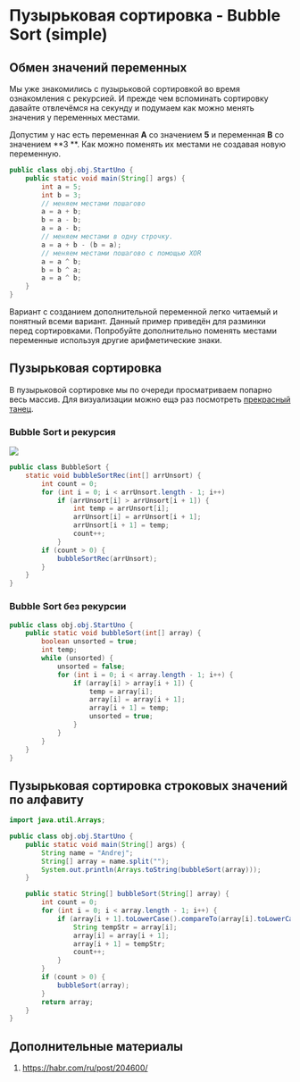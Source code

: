 # Пузырьковая сортировка - Bubble Sort (simple)

## Обмен значений переменных

Мы уже знакомились с пузырьковой сортировкой во время ознакомления с рекурсией. И прежде чем вспоминать сортировку давайте отвлечёмся на секунду и подумаем как можно менять значения у переменных местами.

Допустим у нас есть переменная **A** со значением **5**  и переменная **B** со значением **3
**. Как можно поменять их местами не создавая новую переменную.

```java
public class obj.obj.StartUno {
    public static void main(String[] args) {
        int a = 5;
        int b = 3;
        // меняем местами пошагово
        a = a + b;
        b = a - b;
        a = a - b;
        // меняем местами в одну строчку.
        a = a + b - (b = a);
        // меняем местами пошагово с помощью XOR
        a = a ^ b;
        b = b ^ a;
        a = a ^ b;
    }
}
```

Вариант с созданием дополнительной переменной легко читаемый и понятный всеми вариант. Данный пример приведён для разминки перед сортировками. Попробуйте дополнительно поменять местами переменные используя другие арифметические знаки. 

## Пузырьковая сортировка

В пузырьковой сортировке мы по очереди просматриваем попарно весь массив. Для визуализации можно ещэ раз посмотреть [прекрасный танец](https://www.youtube.com/watch?v=lyZQPjUT5B4).


### Bubble Sort и рекурсия

![](https://upload.wikimedia.org/wikipedia/commons/c/c8/Bubble-sort-example-300px.gif)

```java
public class BubbleSort {
	static void bubbleSortRec(int[] arrUnsort) {
		int count = 0;
		for (int i = 0; i < arrUnsort.length - 1; i++)
			if (arrUnsort[i] > arrUnsort[i + 1]) {
				int temp = arrUnsort[i];
				arrUnsort[i] = arrUnsort[i + 1];
				arrUnsort[i + 1] = temp;
				count++;
			}
		if (count > 0) {
			bubbleSortRec(arrUnsort);
		}
	}
}
```

### Bubble Sort без рекурсии

```java
public class obj.obj.StartUno {
    public static void bubbleSort(int[] array) {
        boolean unsorted = true;
        int temp;
        while (unsorted) {
            unsorted = false;
            for (int i = 0; i < array.length - 1; i++) {
                if (array[i] > array[i + 1]) {
                    temp = array[i];
                    array[i] = array[i + 1];
                    array[i + 1] = temp;
                    unsorted = true;
                }
            }
        }
    }
}
```

## Пузырьковая сортировка строковых значений по алфавиту

```java
import java.util.Arrays;

public class obj.obj.StartUno {
    public static void main(String[] args) {
        String name = "Andrej";
        String[] array = name.split("");
        System.out.println(Arrays.toString(bubbleSort(array)));
    }

    public static String[] bubbleSort(String[] array) {
        int count = 0;
        for (int i = 0; i < array.length - 1; i++) {
            if (array[i + 1].toLowerCase().compareTo(array[i].toLowerCase()) < 0) {
                String tempStr = array[i];
                array[i] = array[i + 1];
                array[i + 1] = tempStr;
                count++;
            }
        }
        if (count > 0) {
            bubbleSort(array);
        }
        return array;
    }
}
```

## Дополнительные материалы 

1. https://habr.com/ru/post/204600/
